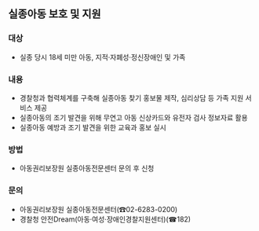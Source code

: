## 실종아동 보호 및 지원

### 대상
- 실종 당시 18세 미만 아동, 지적·자폐성·정신장애인 및 가족

### 내용
- 경찰청과 협력체계를 구축해 실종아동 찾기 홍보물 제작, 심리상담 등 가족 지원 서비스 제공
- 실종아동의 조기 발견을 위해 무연고 아동 신상카드와 유전자 검사 정보자료 활용
- 실종아동 예방과 조기 발견을 위한 교육과 홍보 실시

### 방법
- 아동권리보장원 실종아동전문센터 문의 후 신청

### 문의
- 아동권리보장원 실종아동전문센터(☎02-6283-0200)
- 경찰청 안전Dream(아동·여성·장애인경찰지원센터)(☎182)
